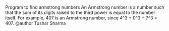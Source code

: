 Program to find armstrong numbers
An Armstrong number is a number such that the sum
of its digits raised to the third power is equal to the number
itself. For example, 407 is an Armstrong number, since
4^3 + 0^3 + 7^3 = 407.
@author Tushar Sharma